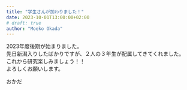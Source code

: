 ```yaml
---
title: "学生さんが加わりました！"
date: 2023-10-01T13:00:00+02:00
# draft: true
author: "Moeko Okada"
---
```


2023年度後期が始まりました。  
先日新潟入りしたばかりですが、２人の３年生が配属してきてくれました。  
これから研究楽しみましょう！！  
よろしくお願いします。

おかだ
